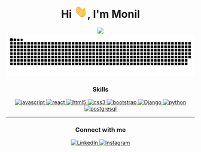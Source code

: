 <div align="center">
<h1 align="center">Hi <img width="35" src="https://github.com/monilpatel269/monilpatel269/blob/main/resources/img/waving.gif">, I'm Monil </h1>
<img src="https://readme-typing-svg.herokuapp.com?font=Poppins&color=22EBF7&size=25&center=true&lines=Full+Stack+Developer🚀;Data+Science+enthusiast💻..."/>
</div>

<div align="center">
  <a href="https://github.com/monilpatel269">
  <img  src="https://github.com/monilpatel269/monilpatel269/blob/main/resources/img/grid-snake.svg"
       alt="snake" /></a>
</div>

<h3 align="center">Skills</h3>
<p align="center">
   <a href="https://developer.mozilla.org/en-US/docs/Web/JavaScript" target="_blank"> 
    <img src="https://img.shields.io/badge/Javascript-F7DF1E.svg?style=for-the-badge&logo=javascript&logoColor=black"
      alt="javascript"/> 
  </a>
    <a href="https://reactjs.org/" target="_blank"> 
    <img src="https://img.shields.io/badge/reactjs-61DAFB.svg?style=for-the-badge&logo=react&logoColor=black"
      alt="react"/> 
  </a>
  <a href="https://www.w3.org/html/" target="_blank"> 
    <img src="https://img.shields.io/badge/html-E34F26.svg?style=for-the-badge&logo=html5&logoColor=white"
      alt="html5"/> 
  </a>
  <a href="https://www.w3schools.com/css/" target="_blank">
    <img src="https://img.shields.io/badge/css-1572B6.svg?style=for-the-badge&logo=css3&logoColor=white"
      alt="css3"/>
  </a>
  <a href="https://getbootstrap.com" target="_blank">
    <img src="https://img.shields.io/badge/bootstrap-7952B3.svg?style=for-the-badge&logo=bootstrap&logoColor=white"
      alt="bootstrap"/>
  </a>
  <a href="https://www.djangoproject.com/" target="_blank">
    <img src="https://img.shields.io/badge/Django-092E20?style=for-the-badge&logo=django&logoColor=white"
      alt="Django"/>
  </a>
  <a href="https://www.python.org/" target="_blank">
    <img src="https://img.shields.io/badge/Python-14354C?style=for-the-badge&logo=python&logoColor=white"
      alt="python"/>
  </a>
  <a href="https://www.postgresql.org/" target="_blank">
    <img src="https://img.shields.io/badge/PostgreSQL-316192?style=for-the-badge&logo=postgresql&logoColor=white"
      alt="postgresql"/>
  </a>
</p>

----

<h3 align="center">Connect with me</h3>

<div style="margin-top:10px" align="center">
  <div>
    <a  href="www.linkedin.com/in/monil-patel-7a543816a" target="_blank">
      <img src="https://img.shields.io/badge/Linked%20In-0A66C2.svg?style=for-the-badge&logo=linkedin&logoColor=white" alt="LinkedIn"/>
    </a>
     <a href="https://www.instagram.com/monil_26_/" target="_blank">
      <img src="https://img.shields.io/badge/Instagram-%23E4405F.svg?style=for-the-badge&logo=Instagram&logoColor=white" alt="Instagram"/>
    </a>
  </div>
</div>
